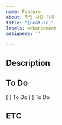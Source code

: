 ```yaml
---
name: Feature
about: 작업 사항 기록
title: "[Feature]"
labels: enhancement
assignees: ''

---
```


## Description

## To Do
 [ ] To Do
 [ ] To Do

## ETC
